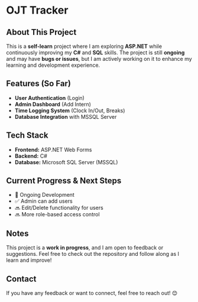# OJT Tracker

## About This Project
This is a **self-learn** project where I am exploring **ASP.NET** while continuously improving my **C#** and **SQL** skills. The project is still **ongoing** and may have **bugs or issues**, but I am actively working on it to enhance my learning and development experience.

## Features (So Far)
- **User Authentication** (Login)
- **Admin Dashboard** (Add Intern)
- **Time Logging System** (Clock In/Out, Breaks)
- **Database Integration** with MSSQL Server

## Tech Stack
- **Frontend:** ASP.NET Web Forms
- **Backend:** C#
- **Database:** Microsoft SQL Server (MSSQL)

## Current Progress & Next Steps
- 🚧 Ongoing Development
- ✅ Admin can add users
- 🔜 Edit/Delete functionality for users
- 🔜 More role-based access control

## Notes
This project is a **work in progress**, and I am open to feedback or suggestions. Feel free to check out the repository and follow along as I learn and improve!

## Contact
If you have any feedback or want to connect, feel free to reach out! 😊
